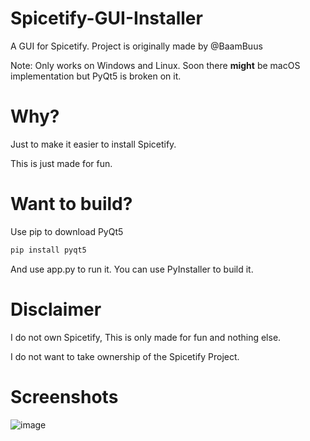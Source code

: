 # Spicetify-GUI-Installer
A GUI for Spicetify. Project is originally made by @BaamBuus

Note: Only works on Windows and Linux. Soon there **might** be macOS implementation but PyQt5 is broken on it.
# Why?
Just to make it easier to install Spicetify. 

This is just made for fun.
# Want to build?
Use pip to download PyQt5
```python
pip install pyqt5
```
And use app.py to run it. You can use PyInstaller to build it.
# Disclaimer 
I do not own Spicetify, This is only made for fun and nothing else.

I do not want to take ownership of the Spicetify Project.
# Screenshots
![image](https://github.com/n1d3v/Spicetify-GUI-Installer/assets/135556230/f9ab0d91-4274-4530-8f3f-d47dc4389bfb)
